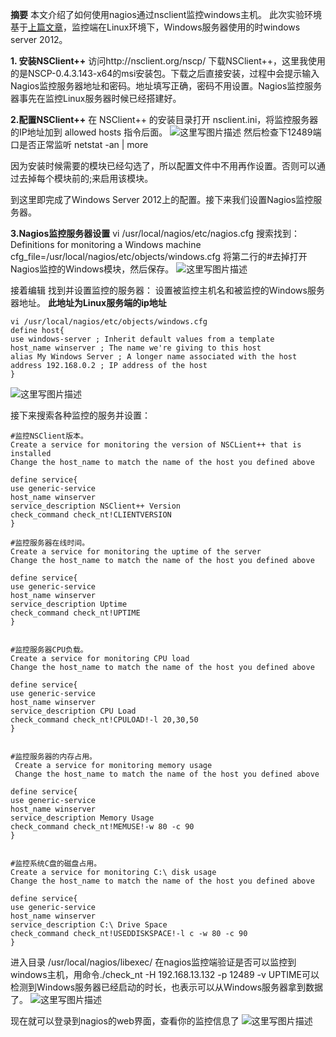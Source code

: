 **摘要**
本文介绍了如何使用nagios通过nsclient监控windows主机。
此次实验环境基于[上篇文章](http://fanming.shop/2017/06/05/centos7InstallNagios/)，监控端在Linux环境下，Windows服务器使用的时windows server 2012。


**1. 安装NSClient++**
访问http://nsclient.org/nscp/ 下载NSClient++，这里我使用的是NSCP-0.4.3.143-x64的msi安装包。下载之后直接安装，过程中会提示输入Nagios监控服务器地址和密码。地址填写正确，密码不用设置。Nagios监控服务器事先在监控Linux服务器时候已经搭建好。


**2.配置NSClient++**
在 NSClient++ 的安装目录打开 nsclient.ini，将监控服务器的IP地址加到 allowed hosts 指令后面。
![这里写图片描述](http://img.blog.csdn.net/20180125175521714?watermark/2/text/aHR0cDovL2Jsb2cuY3Nkbi5uZXQvdTAxMzU2MjYyNQ==/font/5a6L5L2T/fontsize/400/fill/I0JBQkFCMA==/dissolve/70/gravity/SouthEast)
然后检查下12489端口是否正常监听
netstat -an | more

因为安装时候需要的模块已经勾选了，所以配置文件中不用再作设置。否则可以通过去掉每个模块前的;来启用该模块。

到这里即完成了Windows Server 2012上的配置。接下来我们设置Nagios监控服务器。


**3.Nagios监控服务器设置**
vi /usr/local/nagios/etc/nagios.cfg
搜索找到：
Definitions for monitoring a Windows machine
cfg_file=/usr/local/nagios/etc/objects/windows.cfg
将第二行的#去掉打开Nagios监控的Windows模块，然后保存。
![这里写图片描述](http://img.blog.csdn.net/20180125180434354?watermark/2/text/aHR0cDovL2Jsb2cuY3Nkbi5uZXQvdTAxMzU2MjYyNQ==/font/5a6L5L2T/fontsize/400/fill/I0JBQkFCMA==/dissolve/70/gravity/SouthEast)

接着编辑
找到并设置监控的服务器：
设置被监控主机名和被监控的Windows服务器地址。
**此地址为Linux服务端的ip地址**
```
vi /usr/local/nagios/etc/objects/windows.cfg
define host{
use windows-server ; Inherit default values from a template
host_name winserver ; The name we're giving to this host
alias My Windows Server ; A longer name associated with the host
address 192.168.0.2 ; IP address of the host
}
```
![这里写图片描述](http://img.blog.csdn.net/20180126090631955?watermark/2/text/aHR0cDovL2Jsb2cuY3Nkbi5uZXQvdTAxMzU2MjYyNQ==/font/5a6L5L2T/fontsize/400/fill/I0JBQkFCMA==/dissolve/70/gravity/SouthEast)

接下来搜索各种监控的服务并设置：

```
#监控NSClient版本。
Create a service for monitoring the version of NSCLient++ that is installed
Change the host_name to match the name of the host you defined above

define service{
use generic-service
host_name winserver
service_description NSClient++ Version
check_command check_nt!CLIENTVERSION
}

#监控服务器在线时间。
Create a service for monitoring the uptime of the server
Change the host_name to match the name of the host you defined above

define service{
use generic-service
host_name winserver
service_description Uptime
check_command check_nt!UPTIME
}


#监控服务器CPU负载。
Create a service for monitoring CPU load
Change the host_name to match the name of the host you defined above

define service{
use generic-service
host_name winserver
service_description CPU Load
check_command check_nt!CPULOAD!-l 20,30,50
}


#监控服务器的内存占用。
 Create a service for monitoring memory usage
 Change the host_name to match the name of the host you defined above

define service{
use generic-service
host_name winserver
service_description Memory Usage
check_command check_nt!MEMUSE!-w 80 -c 90
}


#监控系统C盘的磁盘占用。
Create a service for monitoring C:\ disk usage
Change the host_name to match the name of the host you defined above

define service{
use generic-service
host_name winserver
service_description C:\ Drive Space
check_command check_nt!USEDDISKSPACE!-l c -w 80 -c 90
}
```

进入目录 /usr/local/nagios/libexec/
在nagios监控端验证是否可以监控到windows主机，用命令./check_nt -H 192.168.13.132 -p 12489 -v UPTIME可以检测到Windows服务器已经启动的时长，也表示可以从Windows服务器拿到数据了。
![这里写图片描述](http://img.blog.csdn.net/20180126093055560?watermark/2/text/aHR0cDovL2Jsb2cuY3Nkbi5uZXQvdTAxMzU2MjYyNQ==/font/5a6L5L2T/fontsize/400/fill/I0JBQkFCMA==/dissolve/70/gravity/SouthEast)


现在就可以登录到nagios的web界面，查看你的监控信息了
![这里写图片描述](http://img.blog.csdn.net/20180126093303518?watermark/2/text/aHR0cDovL2Jsb2cuY3Nkbi5uZXQvdTAxMzU2MjYyNQ==/font/5a6L5L2T/fontsize/400/fill/I0JBQkFCMA==/dissolve/70/gravity/SouthEast)
